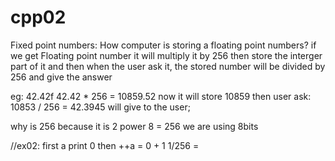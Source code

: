 # cpp02
Fixed point numbers:
How computer is storing a floating point numbers?
if we get  Floating point number it will multiply it by 256
then store the interger part of it and then 
when the user ask it, the stored number will be divided by 256 and give the answer

eg:
42.42f 
42.42 * 256 = 10859.52
now it will store 10859
then user ask:
10853 / 256 = 42.3945
will give to the user;

why is 256 because it is 2 power 8 = 256
we are using 8bits

//ex02:
first a print 0
then ++a = 0 + 1 
1/256 = 

